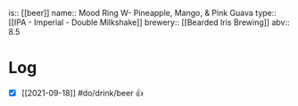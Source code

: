 is:: [[beer]]
name:: Mood Ring W- Pineapple, Mango, & Pink Guava
type:: [[IPA - Imperial - Double Milkshake]]
brewery:: [[Bearded Iris Brewing]]
abv:: 8.5

# Log
- [x] [[2021-09-18]] #do/drink/beer 👍

